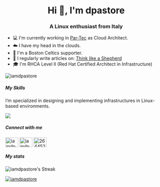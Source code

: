 <h1 align="center">Hi 👋, I'm dpastore</h1>
<h3 align="center">A Linux enthusiast from Italy</h3>

- :computer: I'm currently working in [Par-Tec](https://www.par-tec.it/) as Cloud Architect.
- :cloud: I have my head in the clouds.
- :basketball: I'm a Boston Celtics supporter.
- :newspaper: I regularly write articles on: [Think like a Shepherd](https://iamdpastore.github.io/)
- :mortar_board: I'm RHCA Level II (Red Hat Certified Architect in Infrastructure)

<p align="left"> <img src="https://komarev.com/ghpvc/?username=iamdpastore&label=Profile%20views&color=0e75b6&style=flat" alt="iamdpastore" /> </p>

##### My Skills
I’m specialized in designing and implementing infrastructures in Linux-based environments.

<p align="left">
  <a href="https://github.com/iamdpastore">
    <img src="https://skillicons.dev/icons?i=git,kubernetes,docker,redhat,ansible,gcp,aws,python,redis,kafka,grafana,jenkins" />
  </a>
</p>

##### Connect with me
<p align="left">
<a href="https://twitter.com/iamdpastore" target="blank"><img align="center" src="https://raw.githubusercontent.com/rahuldkjain/github-profile-readme-generator/master/src/images/icons/Social/twitter.svg" alt="iamdpastore" height="30" width="40" /></a>
<a href="https://linkedin.com/in/iamdpastore" target="blank"><img align="center" src="https://raw.githubusercontent.com/rahuldkjain/github-profile-readme-generator/master/src/images/icons/Social/linked-in-alt.svg" alt="iamdpastore" height="30" width="40" /></a>
<a href="https://stackoverflow.com/users/26445223" target="blank"><img align="center" src="https://raw.githubusercontent.com/rahuldkjain/github-profile-readme-generator/master/src/images/icons/Social/stack-overflow.svg" alt="26445223" height="30" width="40" /></a>
</p>

##### My stats
![iamdpastore's Streak](https://github-readme-streak-stats.herokuapp.com/?user=iamdpastore&theme=radical&hide_border=false)
<p align="left"> <a href="https://github.com/ryo-ma/github-profile-trophy"><img src="https://github-profile-trophy.vercel.app/?username=iamdpastore" alt="iamdpastore" /></a> </p>

